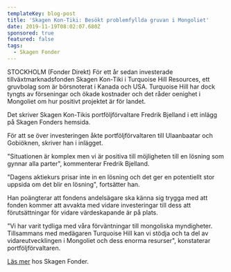 ```yaml
---
templateKey: blog-post
title: 'Skagen Kon-Tiki: Besökt problemfyllda gruvan i Mongoliet'
date: 2019-11-19T08:02:07.680Z
sponsored: true
featured: false
tags:
  - Skagen Fonder
---
```

STOCKHOLM (Fonder Direkt) För ett år sedan investerade tillväxtmarknadsfonden Skagen Kon-Tiki i Turquoise Hill Resources, ett gruvbolag som är börsnoterat i Kanada och USA. Turquoise Hill har dock tyngts av förseningar och ökade kostnader och det råder oenighet i Mongoliet om hur positivt projektet är för landet.



Det skriver Skagen Kon-Tikis portföljförvaltare Fredrik Bjelland i ett inlägg på Skagen Fonders hemsida.



För att se över investeringen åkte portföljförvaltaren till Ulaanbaatar och Gobiöknen, skriver han i inlägget.



"Situationen är komplex men vi är positiva till möjligheten till en lösning som gynnar alla parter", kommenterar Fredrik Bjelland.



"Dagens aktiekurs prisar inte in en lösning och det ger en potentiellt stor uppsida om det blir en lösning", fortsätter han.



Han poängterar att fondens andelsägare ska känna sig trygga med att fonden kommer att avvakta med vidare investeringar till dess att förutsättningar för vidare värdeskapande är på plats.



"Vi har varit tydliga med våra förväntningar till mongoliska myndigheter. Tillsammans med medägaren Turquoise Hill kan vi stödja och ta del av vidareutvecklingen i Mongoliet och dess enorma resurser", konstaterar portföljförvaltaren.



[Läs mer](https://www.skagenfonder.se/tema/tillvaxtmarknader/skagen-kon-tiki-soker-svar-i-mongoliet/) hos Skagen Fonder.
